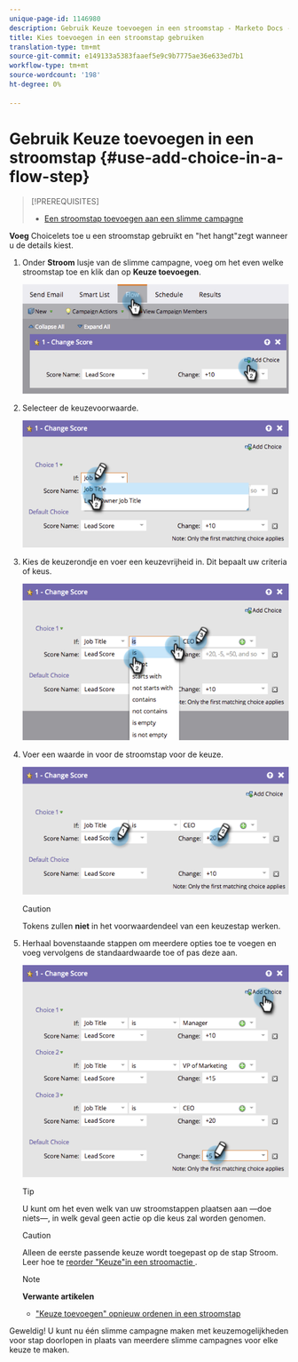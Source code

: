 ```yaml
---
unique-page-id: 1146980
description: Gebruik Keuze toevoegen in een stroomstap - Marketo Docs - Productdocumentatie
title: Kies toevoegen in een stroomstap gebruiken
translation-type: tm+mt
source-git-commit: e149133a5383faaef5e9c9b7775ae36e633ed7b1
workflow-type: tm+mt
source-wordcount: '198'
ht-degree: 0%

---
```



# Gebruik Keuze toevoegen in een stroomstap {#use-add-choice-in-a-flow-step}

>[!PREREQUISITES]
>
>* [Een stroomstap toevoegen aan een slimme campagne](add-a-flow-step-to-a-smart-campaign.md)

>



**Voeg** Choicelets toe u een stroomstap gebruikt en &quot;het hangt&quot;zegt wanneer u de details kiest.

1. Onder **Stroom** lusje van de slimme campagne, voeg om het even welke stroomstap toe en klik dan op **Keuze toevoegen**.

   ![](assets/image2014-9-22-11-3a58-3a20.png)

1. Selecteer de keuzevoorwaarde.

   ![](assets/image2014-9-22-11-3a58-3a50.png)

1. Kies de keuzerondje en voer een keuzevrijheid in. Dit bepaalt uw criteria of keus.

   ![](assets/image2014-9-22-11-3a58-3a54.png)

1. Voer een waarde in voor de stroomstap voor de keuze.

   ![](assets/image2014-9-22-11-3a58-3a57.png)

   >[!CAUTION]
   >
   >Tokens zullen **niet** in het voorwaardendeel van een keuzestap werken.

1. Herhaal bovenstaande stappen om meerdere opties toe te voegen en voeg vervolgens de standaardwaarde toe of pas deze aan.

   ![](assets/image2014-9-22-11-3a58-3a59.png)

   >[!TIP]
   >
   >U kunt om het even welk van uw stroomstappen plaatsen aan —doe niets—, in welk geval geen actie op die keus zal worden genomen.

   >[!CAUTION]
   >
   >Alleen de eerste passende keuze wordt toegepast op de stap Stroom. Leer hoe te [reorder &quot;Keuze&quot;in een stroomactie ](reorder-add-choice-in-a-flow-step.md).

   >[!NOTE]
   >
   >**Verwante artikelen**
   >
   >    
   >    
   >    * [&quot;Keuze toevoegen&quot; opnieuw ordenen in een stroomstap](reorder-add-choice-in-a-flow-step.md)


Geweldig! U kunt nu één slimme campagne maken met keuzemogelijkheden voor stap doorlopen in plaats van meerdere slimme campagnes voor elke keuze te maken.